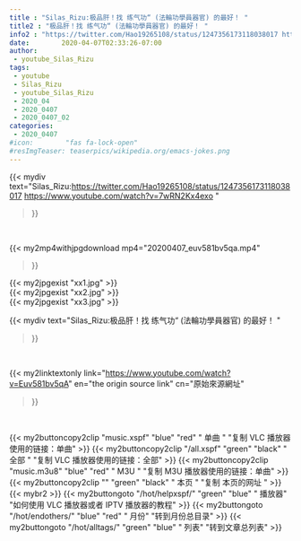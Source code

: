 ```yaml
---
title : "Silas_Rizu:极品肝！找 练气功“ (法輪功學員器官) 的最好！ "
title2 : "极品肝！找 练气功“ (法輪功學員器官) 的最好！ "
info2 : "https://twitter.com/Hao19265108/status/1247356173118038017 https://www.youtube.com/watch?v=7wRN2Kx4exo "
date:        2020-04-07T02:33:26-07:00
author:
 - youtube_Silas_Rizu
tags:
 - youtube
 - Silas_Rizu
 - youtube_Silas_Rizu
 - 2020_04
 - 2020_0407
 - 2020_0407_02
categories:
 - 2020_0407
#icon:        "fas fa-lock-open"
#resImgTeaser: teaserpics/wikipedia.org/emacs-jokes.png
---
```


{{< mydiv text="Silas_Rizu:https://twitter.com/Hao19265108/status/1247356173118038017 https://www.youtube.com/watch?v=7wRN2Kx4exo "
>}}
<br>


{{< my2mp4withjpgdownload mp4="20200407_euv581bv5qa.mp4"
>}}

{{< my2jpgexist "xx1.jpg" >}}<br>
{{< my2jpgexist "xx2.jpg" >}}<br>
{{< my2jpgexist "xx3.jpg" >}}<br>



{{< mydiv text="Silas_Rizu:极品肝！找 练气功“ (法輪功學員器官) 的最好！ "
>}}
<br>

{{< my2linktextonly link="https://www.youtube.com/watch?v=Euv581bv5qA"
en="the origin source link" cn="原始來源網址"
>}}


<br>

{{< my2buttoncopy2clip "music.xspf"        "blue"   "red"    " 单曲 "  "复制 VLC 播放器使用的链接：单曲" >}} {{< my2buttoncopy2clip "/all.xspf"         "green"  "black"  " 全部 "  "复制 VLC 播放器使用的链接：全部" >}} {{< my2buttoncopy2clip "music.m3u8"        "blue"   "red"    " M3U  "    "复制 M3U 播放器使用的链接：单曲" >}} {{< my2buttoncopy2clip ""                  "green"  "black"  " 本页 "    "复制 本页的网址 " >}} {{< mybr2 >}} {{< my2buttongoto      "/hot/helpxspf/"    "green"  "blue"   " 播放器" "如何使用 VLC 播放器或者 IPTV 播放器的教程" >}} {{< my2buttongoto      "/hot/endothers/"   "blue"   "red"    " 月份"   "转到月份总目录" >}} {{< my2buttongoto      "/hot/alltags/"     "green"  "blue"   " 列表"   "转到文章总列表" >}} 
